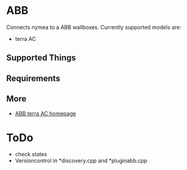 # ABB 

Connects nymea to a ABB wallboxes. Currently supported models are:

* terra AC

## Supported Things

## Requirements

## More 

* [ABB terra AC homepage](https://new.abb.com/ev-charging/de/terra-ac-wandladestation)

# ToDo

- check states
- Versioncontrol in *discovery.cpp and *pluginabb.cpp